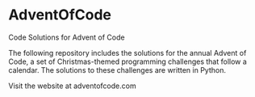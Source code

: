 # AdventOfCode
Code Solutions for Advent of Code

The following repository includes the solutions for the annual 
Advent of Code, a set of Christmas-themed programming
challenges that follow a calendar. The solutions 
to these challenges are written in Python. 

Visit the website at adventofcode.com
